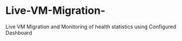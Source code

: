 # Live-VM-Migration-
Live VM Migration and Monitoring of health statistics using  Configured Dashboard  
